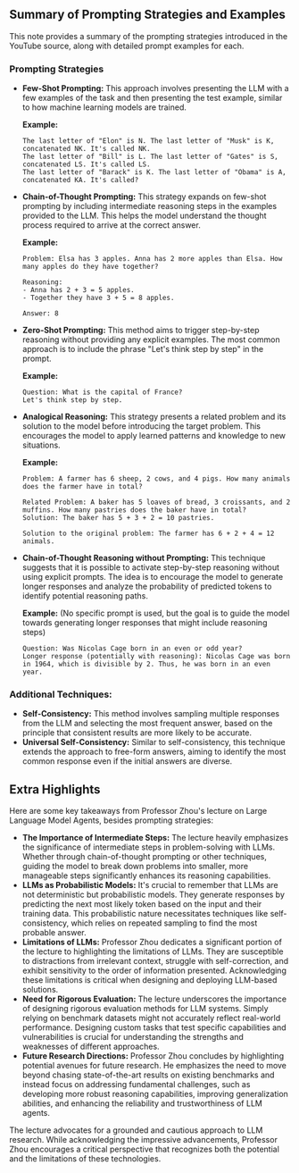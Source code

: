## Summary of Prompting Strategies and Examples

This note provides a summary of the prompting strategies introduced in the YouTube source, along with detailed prompt examples for each. 

### Prompting Strategies

*   **Few-Shot Prompting:** This approach involves presenting the LLM with a few examples of the task and then presenting the test example, similar to how machine learning models are trained.

    **Example:**

    ```
    The last letter of "Elon" is N. The last letter of "Musk" is K, concatenated NK. It's called NK.
    The last letter of "Bill" is L. The last letter of "Gates" is S, concatenated LS. It's called LS.
    The last letter of "Barack" is K. The last letter of "Obama" is A, concatenated KA. It's called? 
    ```
*   **Chain-of-Thought Prompting:** This strategy expands on few-shot prompting by including intermediate reasoning steps in the examples provided to the LLM. This helps the model understand the thought process required to arrive at the correct answer. 

    **Example:**

    ```
    Problem: Elsa has 3 apples. Anna has 2 more apples than Elsa. How many apples do they have together?

    Reasoning: 
    - Anna has 2 + 3 = 5 apples.
    - Together they have 3 + 5 = 8 apples.

    Answer: 8
    ```

*   **Zero-Shot Prompting:** This method aims to trigger step-by-step reasoning without providing any explicit examples. The most common approach is to include the phrase "Let's think step by step" in the prompt.

    **Example:**

    ```
    Question: What is the capital of France? 
    Let's think step by step.
    ```

*   **Analogical Reasoning:** This strategy presents a related problem and its solution to the model before introducing the target problem. This encourages the model to apply learned patterns and knowledge to new situations.

    **Example:** 

    ```
    Problem: A farmer has 6 sheep, 2 cows, and 4 pigs. How many animals does the farmer have in total? 

    Related Problem: A baker has 5 loaves of bread, 3 croissants, and 2 muffins. How many pastries does the baker have in total?
    Solution: The baker has 5 + 3 + 2 = 10 pastries. 

    Solution to the original problem: The farmer has 6 + 2 + 4 = 12 animals.
    ```

*   **Chain-of-Thought Reasoning without Prompting:** This technique suggests that it is possible to activate step-by-step reasoning without using explicit prompts. The idea is to encourage the model to generate longer responses and analyze the probability of predicted tokens to identify potential reasoning paths.

    **Example:** (No specific prompt is used, but the goal is to guide the model towards generating longer responses that might include reasoning steps)

    ```
    Question: Was Nicolas Cage born in an even or odd year?
    Longer response (potentially with reasoning): Nicolas Cage was born in 1964, which is divisible by 2. Thus, he was born in an even year. 
    ```

### Additional Techniques:

*   **Self-Consistency:** This method involves sampling multiple responses from the LLM and selecting the most frequent answer, based on the principle that consistent results are more likely to be accurate.
*   **Universal Self-Consistency:** Similar to self-consistency, this technique extends the approach to free-form answers, aiming to identify the most common response even if the initial answers are diverse. 


## Extra Highlights
Here are some key takeaways from Professor Zhou's lecture on Large Language Model Agents, besides prompting strategies: 

*   **The Importance of Intermediate Steps:** The lecture heavily emphasizes the significance of intermediate steps in problem-solving with LLMs. Whether through chain-of-thought prompting or other techniques, guiding the model to break down problems into smaller, more manageable steps significantly enhances its reasoning capabilities. 
*   **LLMs as Probabilistic Models:** It's crucial to remember that LLMs are not deterministic but probabilistic models. They generate responses by predicting the next most likely token based on the input and their training data. This probabilistic nature necessitates techniques like self-consistency, which relies on repeated sampling to find the most probable answer. 
*   **Limitations of LLMs:**  Professor Zhou dedicates a significant portion of the lecture to highlighting the limitations of LLMs. They are susceptible to distractions from irrelevant context, struggle with self-correction, and exhibit sensitivity to the order of information presented. Acknowledging these limitations is critical when designing and deploying LLM-based solutions.
*   **Need for Rigorous Evaluation:**  The lecture underscores the importance of designing rigorous evaluation methods for LLM systems. Simply relying on benchmark datasets might not accurately reflect real-world performance. Designing custom tasks that test specific capabilities and vulnerabilities is crucial for understanding the strengths and weaknesses of different approaches.  
*   **Future Research Directions:** Professor Zhou concludes by highlighting potential avenues for future research. He emphasizes the need to move beyond chasing state-of-the-art results on existing benchmarks and instead focus on addressing fundamental challenges, such as developing more robust reasoning capabilities, improving generalization abilities, and enhancing the reliability and trustworthiness of LLM agents.  

The lecture advocates for a grounded and cautious approach to LLM research. While acknowledging the impressive advancements, Professor Zhou encourages a critical perspective that recognizes both the potential and the limitations of these technologies.

